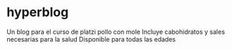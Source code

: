 # hyperblog
Un blog para el curso de platzi
pollo con mole
Incluye cabohidratos y sales necesarias para la salud
Disponible para todas las edades